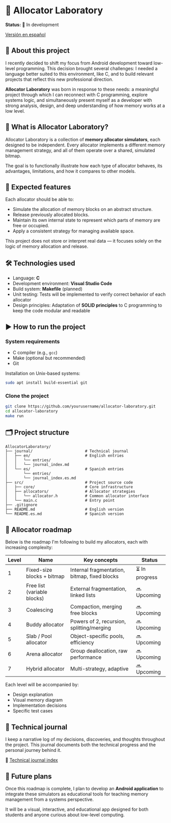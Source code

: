 # 🔢 Allocator Laboratory

**Status:** 🚧 In development

[Versión en español](README.es.md)

## 🧠 About this project

I recently decided to shift my focus from Android development toward low-level programming. This decision brought several challenges: I needed a language better suited to this environment, like C, and to build relevant projects that reflect this new professional direction.

**Allocator Laboratory** was born in response to these needs: a meaningful project through which I can reconnect with C programming, explore systems logic, and simultaneously present myself as a developer with strong analysis, design, and deep understanding of how memory works at a low level.

## 🧩 What is Allocator Laboratory?

Allocator Laboratory is a collection of **memory allocator simulators**, each designed to be independent. Every allocator implements a different memory management strategy, and all of them operate over a shared, simulated bitmap.

The goal is to functionally illustrate how each type of allocator behaves, its advantages, limitations, and how it compares to other models.

## 🧮 Expected features

Each allocator should be able to:

- Simulate the allocation of memory blocks on an abstract structure.
- Release previously allocated blocks.
- Maintain its own internal state to represent which parts of memory are free or occupied.
- Apply a consistent strategy for managing available space.

This project does not store or interpret real data — it focuses solely on the logic of memory allocation and release.

## 🛠️ Technologies used

- Language: **C**
- Development environment: **Visual Studio Code**
- Build system: **Makefile** (planned)
- Unit testing: Tests will be implemented to verify correct behavior of each allocator
- Design principles: Adaptation of **SOLID principles** to C programming to keep the code modular and readable

## ▶️ How to run the project

### System requirements

- C compiler (e.g., `gcc`)
- Make (optional but recommended)
- Git

Installation on Unix-based systems:

```bash
sudo apt install build-essential git
````

### Clone the project

```bash
git clone https://github.com/yourusername/allocator-laboratory.git
cd allocator-laboratory
make run
```

## 🗂️ Project structure

```text
AllocatorLaboratory/
├── journal/                       # Technical journal
│   ├── en/                        # English entries
│   │   └── entries/
│   │   └── journal_index.md
│   └── es/                        # Spanish entries
│       └── entries/
│       └── journal_index.es.md
├── src/                           # Project source code
│   ├── core/                      # Core infrastructure
│   ├── allocators/                # Allocator strategies
│   │   └── allocator.h            # Common allocator interface
│   └── main.c                     # Entry point
├── .gitignore
├── README.md                      # English version
└── README.es.md                   # Spanish version
```

## 🎢 Allocator roadmap

Below is the roadmap I'm following to build my allocators, each with increasing complexity:

| Level | Name                        | Key concepts                                 | Status        |
| ----- | --------------------------- | -------------------------------------------- | ------------- |
| 1     | Fixed-size blocks + bitmap  | Internal fragmentation, bitmap, fixed blocks | ⏳ In progress |
| 2     | Free list (variable blocks) | External fragmentation, linked lists         | 🔜 Upcoming   |
| 3     | Coalescing                  | Compaction, merging free blocks              | 🔜 Upcoming   |
| 4     | Buddy allocator             | Powers of 2, recursion, splitting/merging    | 🔜 Upcoming   |
| 5     | Slab / Pool allocator       | Object-specific pools, efficiency            | 🔜 Upcoming   |
| 6     | Arena allocator             | Group deallocation, raw performance          | 🔜 Upcoming   |
| 7     | Hybrid allocator            | Multi-strategy, adaptive                     | 🔜 Upcoming   |

Each level will be accompanied by:

* Design explanation
* Visual memory diagram
* Implementation decisions
* Specific test cases

## 📖 Technical journal

I keep a narrative log of my decisions, discoveries, and thoughts throughout the project.
This journal documents both the technical progress and the personal journey behind it.

📍 [Technical journal index](./journal/en/journal_index.md)

## 🚀 Future plans

Once this roadmap is complete, I plan to develop an **Android application** to integrate these simulators as educational tools for teaching memory management from a systems perspective.

It will be a visual, interactive, and educational app designed for both students and anyone curious about low-level computing.

